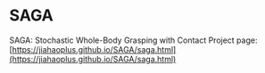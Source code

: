 # SAGA
SAGA: Stochastic Whole-Body Grasping with Contact
Project page: [https://jiahaoplus.github.io/SAGA/saga.html](https://jiahaoplus.github.io/SAGA/saga.html)
